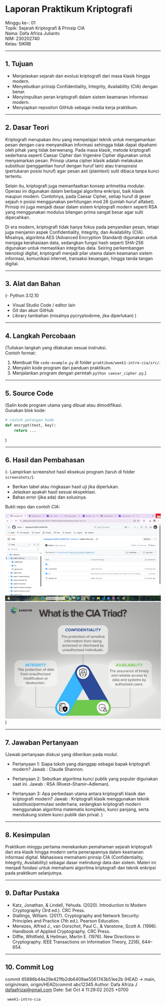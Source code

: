 # Laporan Praktikum Kriptografi
Minggu ke-: 01  
Topik: Sejarah Kriptografi & Prinsip CIA  
Nama: Dafa Afriza Julianto  
NIM: 230202740  
Kelas: 5IKRB  

---

## 1. Tujuan
- Menjelaskan sejarah dan evolusi kriptografi dari masa klasik hingga modern.  
- Menyebutkan prinsip Confidentiality, Integrity, Availability (CIA) dengan benar.  
- Menyimpulkan peran kriptografi dalam sistem keamanan informasi modern.  
- Menyiapkan repositori GitHub sebagai media kerja praktikum.

---

## 2. Dasar Teori
Kriptografi merupakan ilmu yang mempelajari teknik untuk mengamankan pesan dengan cara menyandikan informasi sehingga tidak dapat dipahami oleh pihak yang tidak berwenang. Pada masa klasik, metode kriptografi sederhana seperti Caesar Cipher dan Vigenère Cipher digunakan untuk menyamarkan pesan. Prinsip utama cipher klasik adalah melakukan substitusi (penggantian huruf dengan huruf lain) atau transposisi (pertukaran posisi huruf) agar pesan asli (plaintext) sulit dibaca tanpa kunci tertentu.

Selain itu, kriptografi juga memanfaatkan konsep aritmetika modular. Operasi ini digunakan dalam berbagai algoritma enkripsi, baik klasik maupun modern. Contohnya, pada Caesar Cipher, setiap huruf di geser sejauh n posisi menggunakan perhitungan mod 26 (jumlah huruf alfabet). Prinsip ini juga menjadi dasar dalam sistem kriptografi modern seperti RSA yang menggunakan modulus bilangan prima sangat besar agar sulit dipecahkan.

Di era modern, kriptografi tidak hanya fokus pada penyandian pesan, tetapi juga menjamin aspek Confidentiality, Integrity, dan Availability (CIA). Misalnya, algoritma AES (Advanced Encryption Standard) digunakan untuk menjaga kerahasiaan data, sedangkan fungsi hash seperti SHA-256 digunakan untuk memastikan integritas data. Seiring perkembangan teknologi digital, kriptografi menjadi pilar utama dalam keamanan sistem informasi, komunikasi internet, transaksi keuangan, hingga tanda tangan digital.

---

## 3. Alat dan Bahan
(- Python 3.12.10  
- Visual Studio Code / editor lain  
- Git dan akun GitHub  
- Library tambahan (misalnya pycryptodome, jika diperlukan)  )

---

## 4. Langkah Percobaan
(Tuliskan langkah yang dilakukan sesuai instruksi.  
Contoh format:
1. Membuat file `code-example.py` di folder `praktikum/week1-intro-cia/src/`.
2. Menyalin kode program dari panduan praktikum.
3. Menjalankan program dengan perintah `python caesar_cipher.py`.)

---

## 5. Source Code
(Salin kode program utama yang dibuat atau dimodifikasi.  
Gunakan blok kode:

```python
# contoh potongan kode
def encrypt(text, key):
    return ...
```
)

---

## 6. Hasil dan Pembahasan
(- Lampirkan screenshot hasil eksekusi program (taruh di folder `screenshots/`).  
- Berikan tabel atau ringkasan hasil uji jika diperlukan.  
- Jelaskan apakah hasil sesuai ekspektasi.  
- Bahas error (jika ada) dan solusinya. 

Bukti repo dan contoh CIA:

![Repo Setup](screenshots/repo_setup.png)
![Contoh CIA](screenshots/cia_example.png)
)

---

## 7. Jawaban Pertanyaan
(Jawab pertanyaan diskusi yang diberikan pada modul.  
- Pertanyaan 1: Siapa tokoh yang dianggap sebagai bapak kriptografi modern?
  Jawab       : Claude Shannon.

- Pertanyaan 2: Sebutkan algoritma kunci publik yang populer digunakan saat ini.
  Jawab       : RSA (Rivest–Shamir–Adleman).

- Pertanyaan 3: Apa perbedaan utama antara kriptografi klasik dan kriptografi modern?
  Jawab       : Kriptografi klasik menggunakan teknik substitusi/permutasi sederhana, sedangkan kriptografi modern menggunakan algoritma matematis kompleks, kunci panjang, serta mendukung sistem kunci publik dan privat.
)
---

## 8. Kesimpulan
Praktikum minggu pertama menekankan pemahaman sejarah kriptografi dari era klasik hingga modern serta penerapannya dalam keamanan informasi digital. Mahasiswa memahami prinsip CIA (Confidentiality, Integrity, Availability) sebagai dasar melindungi data dan sistem. Materi ini menjadi fondasi untuk memahami algoritma kriptografi dan teknik enkripsi pada praktikum selanjutnya.

---

## 9. Daftar Pustaka  
- Katz, Jonathan, & Lindell, Yehuda. (2020). Introduction to Modern Cryptography (3rd ed.). CRC Press.
- Stallings, William. (2017). Cryptography and Network Security: Principles and Practice (7th ed.). Pearson Education.
- Menezes, Alfred J., van Oorschot, Paul C., & Vanstone, Scott A. (1996). Handbook of Applied Cryptography. CRC Press.
- Diffie, Whitfield, & Hellman, Martin E. (1976). New Directions in Cryptography. IEEE Transactions on Information Theory, 22(6), 644–654.

---

## 10. Commit Log
commit 65886b44e29e421fb2db6409ae5561743b51ee2b (HEAD -> main, origin/main, origin/HEAD)commit abc12345
Author: Dafa Afriza J <dafaafrizaj@gmail.com>
Date:   Sat Oct 4 11:29:02 2025 +0700

     week1-intro-cia
```

